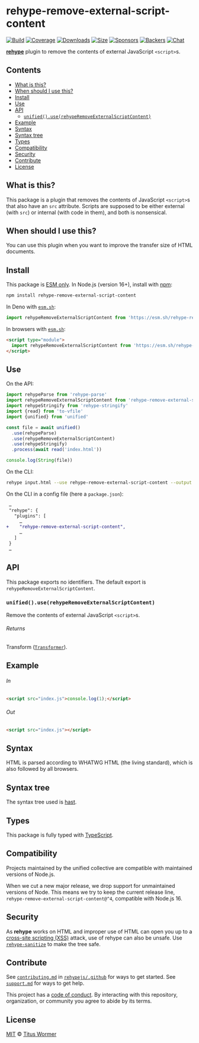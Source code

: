 <!--This file is generated-->

# rehype-remove-external-script-content

[![Build][build-badge]][build]
[![Coverage][coverage-badge]][coverage]
[![Downloads][downloads-badge]][downloads]
[![Size][size-badge]][size]
[![Sponsors][funding-sponsors-badge]][funding]
[![Backers][funding-backers-badge]][funding]
[![Chat][chat-badge]][chat]

**[rehype][]** plugin to remove the contents of external JavaScript `<script>`s.

## Contents

*   [What is this?](#what-is-this)
*   [When should I use this?](#when-should-i-use-this)
*   [Install](#install)
*   [Use](#use)
*   [API](#api)
    *   [`unified().use(rehypeRemoveExternalScriptContent)`](#unifieduserehyperemoveexternalscriptcontent)
*   [Example](#example)
*   [Syntax](#syntax)
*   [Syntax tree](#syntax-tree)
*   [Types](#types)
*   [Compatibility](#compatibility)
*   [Security](#security)
*   [Contribute](#contribute)
*   [License](#license)

## What is this?

This package is a plugin that removes the contents of JavaScript `<script>`s
that also have an `src` attribute.
Scripts are supposed to be either external (with `src`) or internal (with
code in them), and both is nonsensical.

## When should I use this?

You can use this plugin when you want to improve the transfer size of HTML
documents.

## Install

This package is [ESM only][esm].
In Node.js (version 16+), install with [npm][]:

```sh
npm install rehype-remove-external-script-content
```

In Deno with [`esm.sh`][esm-sh]:

```js
import rehypeRemoveExternalScriptContent from 'https://esm.sh/rehype-remove-external-script-content@4'
```

In browsers with [`esm.sh`][esm-sh]:

```html
<script type="module">
  import rehypeRemoveExternalScriptContent from 'https://esm.sh/rehype-remove-external-script-content@4?bundle'
</script>
```

## Use

On the API:

```js
import rehypeParse from 'rehype-parse'
import rehypeRemoveExternalScriptContent from 'rehype-remove-external-script-content'
import rehypeStringify from 'rehype-stringify'
import {read} from 'to-vfile'
import {unified} from 'unified'

const file = await unified()
  .use(rehypeParse)
  .use(rehypeRemoveExternalScriptContent)
  .use(rehypeStringify)
  .process(await read('index.html'))

console.log(String(file))
```

On the CLI:

```sh
rehype input.html --use rehype-remove-external-script-content --output output.html
```

On the CLI in a config file (here a `package.json`):

```diff
 …
 "rehype": {
   "plugins": [
     …
+    "rehype-remove-external-script-content",
     …
   ]
 }
 …
```

## API

This package exports no identifiers.
The default export is `rehypeRemoveExternalScriptContent`.

### `unified().use(rehypeRemoveExternalScriptContent)`

Remove the contents of external JavaScript `<script>`s.

###### Returns

Transform ([`Transformer`](https://github.com/unifiedjs/unified#transformer)).

## Example

###### In

```html
<script src="index.js">console.log(1);</script>
```

###### Out

```html
<script src="index.js"></script>
```

## Syntax

HTML is parsed according to WHATWG HTML (the living standard), which is also
followed by all browsers.

## Syntax tree

The syntax tree used is [hast][].

## Types

This package is fully typed with [TypeScript][].

## Compatibility

Projects maintained by the unified collective are compatible with maintained
versions of Node.js.

When we cut a new major release, we drop support for unmaintained versions of
Node.
This means we try to keep the current release line,
`rehype-remove-external-script-content@^4`,
compatible with Node.js 16.

## Security

As **rehype** works on HTML and improper use of HTML can open you up to a
[cross-site scripting (XSS)][xss] attack, use of rehype can also be unsafe.
Use [`rehype-sanitize`][rehype-sanitize] to make the tree safe.

## Contribute

See [`contributing.md`][contributing] in [`rehypejs/.github`][health] for ways
to get started.
See [`support.md`][support] for ways to get help.

This project has a [code of conduct][coc].
By interacting with this repository, organization, or community you agree to
abide by its terms.

## License

[MIT][license] © [Titus Wormer][author]

[author]: https://wooorm.com

[build]: https://github.com/rehypejs/rehype-minify/actions

[build-badge]: https://github.com/rehypejs/rehype-minify/workflows/main/badge.svg

[chat]: https://github.com/rehypejs/rehype/discussions

[chat-badge]: https://img.shields.io/badge/chat-discussions-success.svg

[coc]: https://github.com/rehypejs/.github/blob/main/code-of-conduct.md

[contributing]: https://github.com/rehypejs/.github/blob/main/contributing.md

[coverage]: https://codecov.io/github/rehypejs/rehype-minify

[coverage-badge]: https://img.shields.io/codecov/c/github/rehypejs/rehype-minify.svg

[downloads]: https://www.npmjs.com/package/rehype-remove-external-script-content

[downloads-badge]: https://img.shields.io/npm/dm/rehype-remove-external-script-content.svg

[esm]: https://gist.github.com/sindresorhus/a39789f98801d908bbc7ff3ecc99d99c

[esm-sh]: https://esm.sh

[funding]: https://opencollective.com/unified

[funding-backers-badge]: https://opencollective.com/unified/backers/badge.svg

[funding-sponsors-badge]: https://opencollective.com/unified/sponsors/badge.svg

[hast]: https://github.com/syntax-tree/hast

[health]: https://github.com/rehypejs/.github

[license]: https://github.com/rehypejs/rehype-minify/blob/main/license

[npm]: https://docs.npmjs.com/cli/install

[rehype]: https://github.com/rehypejs/rehype

[rehype-sanitize]: https://github.com/rehypejs/rehype-sanitize

[size]: https://bundlejs.com/?q=rehype-remove-external-script-content

[size-badge]: https://img.shields.io/bundlejs/size/rehype-remove-external-script-content

[support]: https://github.com/rehypejs/.github/blob/main/support.md

[typescript]: https://www.typescriptlang.org

[xss]: https://en.wikipedia.org/wiki/Cross-site_scripting
